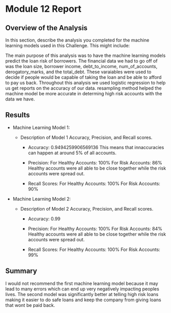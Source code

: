 # Module 12 Report 

## Overview of the Analysis

In this section, describe the analysis you completed for the machine learning models used in this Challenge. This might include:

   The main purpose of this analysis was to have the machine learning models predict the loan risk of borrowers. The financial data we had to go off of was the loan size, borrower income, debt_to_income, num_of_accounts, derogatory_marks, and the total_debt. These varaiables were used to decide if people would be capable of taking the loan and be able to afford to pay us back. Throughout this analysis we used logistic regression to help us get reports on the accuracy of our data. resampling method helped the machine model be more accurate in determing high risk accounts with the data we have.


## Results


* Machine Learning Model 1:
  * Description of Model 1 Accuracy, Precision, and Recall scores.
    - Accuracy: 0.9494259906569136
            This means that innaccuracies can happen at around 5% of all accounts.
    
    - Precision: For Healthy Accounts: 100%
                 For Risk Accounts: 86%
            Healthy accounts were all able to be close together while the risk accounts were spread out.
    - Recall Scores: For Healthy Accounts: 100%
                     For Risk Accounts: 90%


* Machine Learning Model 2:
  * Description of Model 2 Accuracy, Precision, and Recall scores.
    - Accuracy: 0.99
            
    
    - Precision: For Healthy Accounts: 100%
                 For Risk Accounts: 84%
            Healthy accounts were all able to be close together while the risk accounts were spread out.
    - Recall Scores: For Healthy Accounts: 100%
                     For Risk Accounts: 99%
## Summary


   I would not recommend the first machine learning model because it may lead to many errors which can end up very negatively impacting peoples lives. The second model was significantly better at telling high risk loans making it easier to do safe loans and keep the company from giving loans that wont be paid back.
